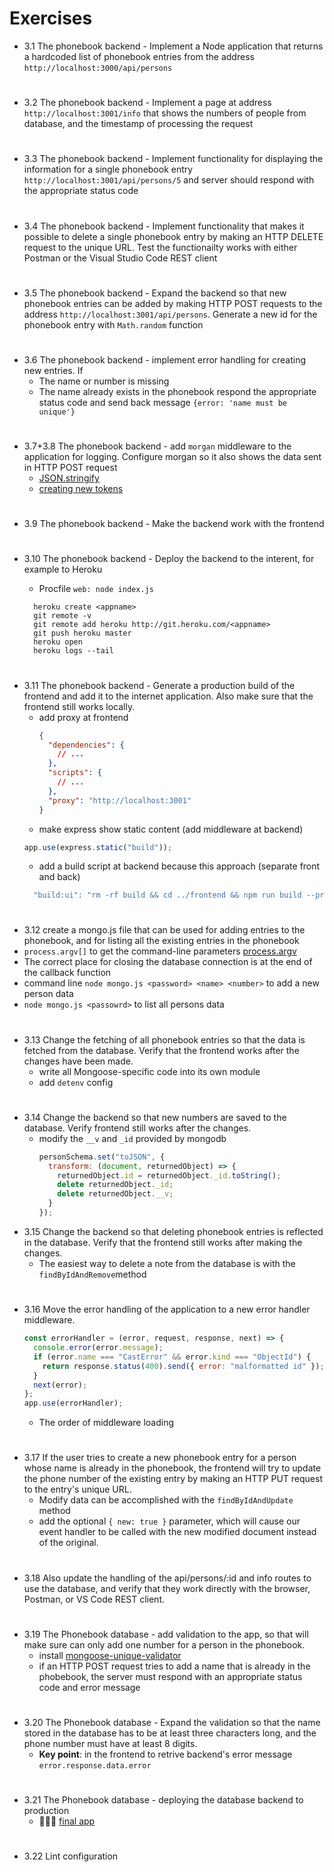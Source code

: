# Exercises

- 3.1 The phonebook backend - Implement a Node application that returns a hardcoded list of phonebook entries from the address `http://localhost:3000/api/persons`

#

- 3.2 The phonebook backend - Implement a page at address `http://localhost:3001/info` that shows the numbers of people from database, and the timestamp of processing the request

#

- 3.3 The phonebook backend - Implement functionality for displaying the information for a single phonebook entry `http://localhost:3001/api/persons/5` and server should respond with the appropriate status code

#

- 3.4 The phonebook backend - Implement functionality that makes it possible to delete a single phonebook entry by making an HTTP DELETE request to the unique URL. Test the functionailty works with either Postman or the Visual Studio Code REST client

#

- 3.5 The phonebook backend - Expand the backend so that new phonebook entries can be added by making HTTP POST requests to the address `http://localhost:3001/api/persons`. Generate a new id for the phonebook entry with `Math.random` function

#

- 3.6 The phonebook backend - implement error handling for creating new entries. If
  - The name or number is missing
  - The name already exists in the phonebook
    respond the appropriate status code and send back message `{error: 'name must be unique'}`

#

- 3.7+3.8 The phonebook backend - add `morgan` middleware to the application for logging. Configure morgan so it also shows the data sent in HTTP POST request
  - [JSON.stringify](https://developer.mozilla.org/en-US/docs/Web/JavaScript/Reference/Global_Objects/JSON/stringify)
  - [creating new tokens](https://github.com/expressjs/morgan#creating-new-tokens)

#

- 3.9 The phonebook backend - Make the backend work with the frontend

#

- 3.10 The phonebook backend - Deploy the backend to the interent, for example to Heroku

  - Procfile `web: node index.js`

  ```
    heroku create <appname>
    git remote -v
    git remote add heroku http://git.heroku.com/<appname>
    git push heroku master
    heroku open
    heroku logs --tail
  ```

#

- 3.11 The phonebook backend - Generate a production build of the frontend and add it to the internet application. Also make sure that the frontend still works locally.
  - add proxy at frontend
    ```json
    {
      "dependencies": {
        // ...
      },
      "scripts": {
        // ...
      },
      "proxy": "http://localhost:3001"
    }
    ```
  - make express show static content (add middleware at backend)
  ```javascript
  app.use(express.static("build"));
  ```
  - add a build script at backend because this approach (separate front and back)
  ```javascript
    "build:ui": "rm -rf build && cd ../frontend && npm run build --prod && cp -r build ../3.9-3.11",
  ```

#

- 3.12 create a mongo.js file that can be used for adding entries to the phonebook, and for listing all the existing entries in the phonebook
- `process.argv[]` to get the command-line parameters [process.argv](https://nodejs.org/docs/latest-v8.x/api/process.html#process_process_argv)
- The correct place for closing the database connection is at the end of the callback function
- command line `node mongo.js <password> <name> <number>` to add a new person data
- `node mongo.js <passowrd>` to list all persons data

#

- 3.13 Change the fetching of all phonebook entries so that the data is fetched from the database. Verify that the frontend works after the changes have been made.
  - write all Mongoose-specific code into its own module
  - add `detenv` config

#

- 3.14 Change the backend so that new numbers are saved to the database. Verify frontend still works after the changes.
  - modify the `__v` and `_id` provided by mongodb
    ```javascript
    personSchema.set("toJSON", {
      transform: (document, returnedObject) => {
        returnedObject.id = returnedObject._id.toString();
        delete returnedObject._id;
        delete returnedObject.__v;
      }
    });
    ```
- 3.15 Change the backend so that deleting phonebook entries is reflected in the database. Verify that the frontend still works after making the changes.
  - The easiest way to delete a note from the database is with the `findByIdAndRemove`method

#

- 3.16 Move the error handling of the application to a new error handler middleware.

  ```javascript
  const errorHandler = (error, request, response, next) => {
    console.error(error.message);
    if (error.name === "CastError" && error.kind === "ObjectId") {
      return response.status(400).send({ error: "malformatted id" });
    }
    next(error);
  };
  app.use(errorHandler);
  ```

  - The order of middleware loading

#

- 3.17 If the user tries to create a new phonebook entry for a person whose name is already in the phonebook, the frontend will try to update the phone number of the existing entry by making an HTTP PUT request to the entry's unique URL.
  - Modify data can be accomplished with the `findByIdAndUpdate` method
  - add the optional `{ new: true }` parameter, which will cause our event handler to be called with the new modified document instead of the original.

#

- 3.18 Also update the handling of the api/persons/:id and info routes to use the database, and verify that they work directly with the browser, Postman, or VS Code REST client.

#

- 3.19 The Phonebook database - add validation to the app, so that will make sure can only add one number for a person in the phonebook.
  - install [mongoose-unique-validator](https://github.com/blakehaswell/mongoose-unique-validator#readme)
  - if an HTTP POST request tries to add a name that is already in the phobebook, the server must respond with an appropriate status code and error message

#

- 3.20 The Phonebook database - Expand the validation so that the name stored in the database has to be at least three characters long, and the phone number must have at least 8 digits.
  - **Key point**: in the frontend to retrive backend's error message `error.response.data.error`

#

- 3.21 The Phonebook database - deploying the database backend to production
  - 💁🏼‍♀️ [ final app](https://phonebooookapi.herokuapp.com/)

#

- 3.22 Lint configuration
